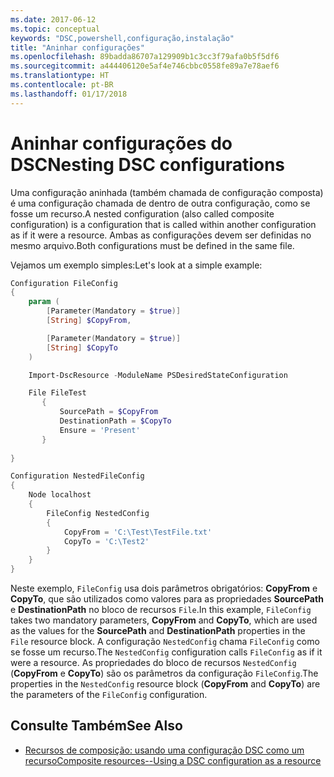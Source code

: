 ```yaml
---
ms.date: 2017-06-12
ms.topic: conceptual
keywords: "DSC,powershell,configuração,instalação"
title: "Aninhar configurações"
ms.openlocfilehash: 89badda86707a129909b1c3cc3f79afa0b5f5df6
ms.sourcegitcommit: a444406120e5af4e746cbbc0558fe89a7e78aef6
ms.translationtype: HT
ms.contentlocale: pt-BR
ms.lasthandoff: 01/17/2018
---
```

# <a name="nesting-dsc-configurations"></a><span data-ttu-id="236f6-103">Aninhar configurações do DSC</span><span class="sxs-lookup"><span data-stu-id="236f6-103">Nesting DSC configurations</span></span>

<span data-ttu-id="236f6-104">Uma configuração aninhada (também chamada de configuração composta) é uma configuração chamada de dentro de outra configuração, como se fosse um recurso.</span><span class="sxs-lookup"><span data-stu-id="236f6-104">A nested configuration (also called composite configuration) is a configuration that is called within another configuration as if it were a resource.</span></span>
<span data-ttu-id="236f6-105">Ambas as configurações devem ser definidas no mesmo arquivo.</span><span class="sxs-lookup"><span data-stu-id="236f6-105">Both configurations must be defined in the same file.</span></span>

<span data-ttu-id="236f6-106">Vejamos um exemplo simples:</span><span class="sxs-lookup"><span data-stu-id="236f6-106">Let's look at a simple example:</span></span>

```powershell
Configuration FileConfig 
{
    param (
        [Parameter(Mandatory = $true)]
        [String] $CopyFrom,

        [Parameter(Mandatory = $true)]
        [String] $CopyTo
    )

    Import-DscResource -ModuleName PSDesiredStateConfiguration

    File FileTest
       {
           SourcePath = $CopyFrom
           DestinationPath = $CopyTo
           Ensure = 'Present'
       }
    
}

Configuration NestedFileConfig
{
    Node localhost
    {
        FileConfig NestedConfig
        {
            CopyFrom = 'C:\Test\TestFile.txt'
            CopyTo = 'C:\Test2'
        }
    }
}
```

<span data-ttu-id="236f6-107">Neste exemplo, `FileConfig` usa dois parâmetros obrigatórios: **CopyFrom** e **CopyTo**, que são utilizados como valores para as propriedades **SourcePath** e **DestinationPath** no bloco de recursos `File`.</span><span class="sxs-lookup"><span data-stu-id="236f6-107">In this example, `FileConfig` takes two mandatory parameters,  **CopyFrom** and **CopyTo**, which are used as the values for the **SourcePath** and **DestinationPath** properties in the `File` resource block.</span></span> <span data-ttu-id="236f6-108">A configuração `NestedConfig` chama `FileConfig` como se fosse um recurso.</span><span class="sxs-lookup"><span data-stu-id="236f6-108">The `NestedConfig` configuration calls `FileConfig` as if it were a resource.</span></span>
<span data-ttu-id="236f6-109">As propriedades do bloco de recursos `NestedConfig` (**CopyFrom** e **CopyTo**) são os parâmetros da configuração `FileConfig`.</span><span class="sxs-lookup"><span data-stu-id="236f6-109">The properties in the `NestedConfig` resource block (**CopyFrom** and **CopyTo**) are the parameters of the `FileConfig` configuration.</span></span>

## <a name="see-also"></a><span data-ttu-id="236f6-110">Consulte Também</span><span class="sxs-lookup"><span data-stu-id="236f6-110">See Also</span></span>

- [<span data-ttu-id="236f6-111">Recursos de composição: usando uma configuração DSC como um recurso</span><span class="sxs-lookup"><span data-stu-id="236f6-111">Composite resources--Using a DSC configuration as a resource</span></span>](authoringResourceComposite.md)


